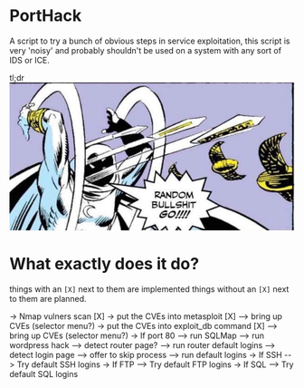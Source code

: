# PortHack
A script to try a bunch of obvious steps in service exploitation, this script is very 'noisy' and probably
shouldn't be used on a system with any sort of IDS or ICE.

tl;dr
![random_bullshit](random_bullshit_go.png)

# What exactly does it do?

things with an `[X]` next to them are implemented
things without an `[X]` next to them are planned.

 -> Nmap vulners scan [X]
 -> put the CVEs into metasploit [X]
    --> bring up CVEs (selector menu?)
 -> put the CVEs into exploit_db command [X]
    --> bring up CVEs  (selector menu?)
 -> If port 80
    --> run SQLMap
    --> run wordpress hack
    --> detect router page?
        --> run router default logins
    --> detect login page
        --> offer to skip process
        --> run default logins
 -> If SSH
    --> Try default SSH logins
 -> If FTP
    --> Try default FTP logins
 -> If SQL
    --> Try default SQL logins

